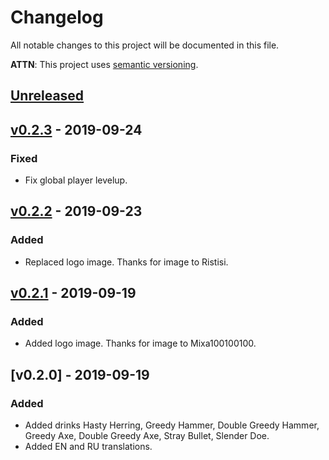 # Changelog
All notable changes to this project will be documented in this file.

**ATTN**: This project uses [semantic versioning](http://semver.org/).

## [Unreleased]

## [v0.2.3] - 2019-09-24
### Fixed
- Fix global player levelup.

## [v0.2.2] - 2019-09-23
### Added
- Replaced logo image. Thanks for image to Ristisi.

## [v0.2.1] - 2019-09-19
### Added
- Added logo image. Thanks for image to Mixa100100100.

## [v0.2.0] - 2019-09-19
### Added
- Added drinks Hasty Herring, Greedy Hammer, Double Greedy Hammer, Greedy Axe, Double Greedy Axe, Stray Bullet, 
Slender Doe. 
- Added EN and RU translations.

[Unreleased]: https://github.com/gorcon/rcon-cli/compare/v0.2.3...HEAD
[v0.2.3]: https://github.com/gorcon/rcon-cli/compare/v0.2.2...v0.2.3
[v0.2.2]: https://github.com/gorcon/rcon-cli/compare/v0.2.1...v0.2.2
[v0.2.1]: https://github.com/gorcon/rcon-cli/compare/v0.2.0...v0.2.1
